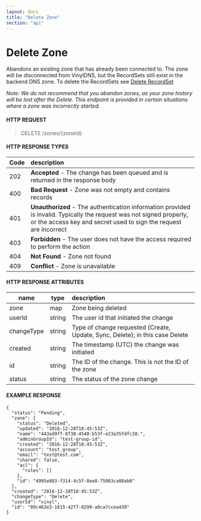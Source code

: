```yaml
---
layout: docs
title: "Delete Zone"
section: "api"
---
```


# Delete Zone

Abandons an existing zone that has already been connected to.
The zone will be disconnected from VinylDNS, but the RecordSets still exist in the backend DNS zone.
To delete the RecordSets see [Delete RecordSet](../api/delete-recordset)

*Note: We do not recommend that you abandon zones, as your zone history will be lost after the Delete.  This endpoint is provided in certain situations where a zone was incorrectly started.*

#### HTTP REQUEST

> DELETE /zones/{zoneId}

#### HTTP RESPONSE TYPES

Code          | description |
 ------------ | :---------- |
202           | **Accepted** - The change has been queued and is returned in the response body |
400           | **Bad Request** - Zone was not empty and contains records |
401           | **Unauthorized** - The authentication information provided is invalid.  Typically the request was not signed properly, or the access key and secret used to sign the request are incorrect |
403           | **Forbidden** - The user does not have the access required to perform the action |
404           | **Not Found** - Zone not found |
409           | **Conflict** - Zone is unavailable |

#### HTTP RESPONSE ATTRIBUTES

name          | type          | description |
 ------------ | ------------- | :---------- |
zone          | map           | Zone being deleted |
userId        | string        | The user id that initiated the change |
changeType    | string        | Type of change requested (Create, Update, Sync, Delete); in this case Delete |
created       | string        | The timestamp (UTC) the change was initiated |
id            | string        | The ID of the change.  This is not the ID of the zone |
status        | string        | The status of the zone change |

#### EXAMPLE RESPONSE

```
{
  "status": "Pending",
  "zone": {
    "status": "Deleted",
    "updated": "2016-12-28T18:45:53Z",
    "name": "443ad9ff-8f38-4540-b53f-e23a35fdfc28.",
    "adminGroupId": "test-group-id",
    "created": "2016-12-28T18:45:53Z",
    "account": "test_group",
    "email": "test@test.com",
    "shared": false,
    "acl": {
      "rules": []
    },
    "id": "4995e883-f314-4c5f-8ee8-75003ca08ab0"
  },
  "created": "2016-12-28T18:45:53Z",
  "changeType": "Delete",
  "userId": "vinyl",
  "id": "89c463e3-1615-42f7-8299-a0ca7ccea439"
}
```
